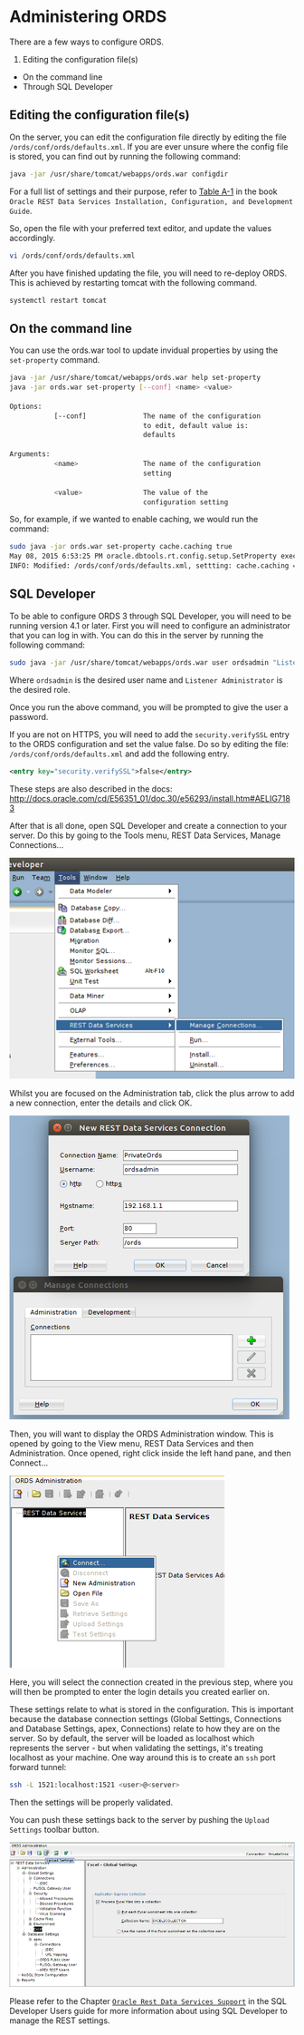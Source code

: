 # Administering ORDS

There are a few ways to configure ORDS.

1. Editing the configuration file(s)
* On the command line
* Through SQL Developer

## Editing the configuration file(s)

On the server, you can edit the configuration file directly by editing the file `/ords/conf/ords/defaults.xml`. If you are ever unsure where the config file is stored, you can find out by running the following command:

```bash
java -jar /usr/share/tomcat/webapps/ords.war configdir
```

For a full list of settings and their purpose, refer to [Table A-1](http://docs.oracle.com/cd/E56351_01/doc.30/e56293/config_file.htm#AELIG7204) in the book `Oracle REST Data Services Installation, Configuration, and Development Guide`.

So, open the file with your preferred text editor, and update the values accordingly.

```bash
vi /ords/conf/ords/defaults.xml
```



After you have finished updating the file, you will need to re-deploy ORDS. This is achieved by restarting tomcat with the following command.

```bash
systemctl restart tomcat
```

## On the command line

You can use the ords.war tool to update invidual properties by using the `set-property` command.

```bash
java -jar /usr/share/tomcat/webapps/ords.war help set-property
java -jar ords.war set-property [--conf] <name> <value>

Options:
           [--conf]              The name of the configuration
                                 to edit, default value is:
                                 defaults

Arguments:
           <name>                The name of the configuration
                                 setting

           <value>               The value of the
                                 configuration setting
```

So, for example, if we wanted to enable caching, we would run the command:

```bash
sudo java -jar ords.war set-property cache.caching true
May 08, 2015 6:53:25 PM oracle.dbtools.rt.config.setup.SetProperty execute
INFO: Modified: /ords/conf/ords/defaults.xml, settting: cache.caching = true
```

## SQL Developer

To be able to configure ORDS 3 through SQL Developer, you will need to be running version 4.1 or later. First you will need to configure an administrator that you can log in with. You can do this in the server by running the following command:

```bash
sudo java -jar /usr/share/tomcat/webapps/ords.war user ordsadmin "Listener Administrator"
```
Where `ordsadmin` is the desired user name and `Listener Administrator` is the desired role.

Once you run the above command, you will be prompted to give the user a password.

If you are not on HTTPS, you will need to add the `security.verifySSL` entry to the ORDS configuration and set the value false. Do so by editing the file: `/ords/conf/ords/defaults.xml` and add the following entry.

```xml
<entry key="security.verifySSL">false</entry>
```
These steps are also described in the docs: http://docs.oracle.com/cd/E56351_01/doc.30/e56293/install.htm#AELIG7183

After that is all done, open SQL Developer and create a connection to your server. Do this by going to the Tools menu, REST Data Services, Manage Connections...

![](img/ords_admin_1.png)

Whilst you are focused on the Administration tab, click the plus arrow to add a new connection, enter the details and click OK.

![](img/ords_admin_2.png)

Then, you will want to display the ORDS Administration window. This is opened by going to the View menu, REST Data Services and then Administration. Once opened, right click inside the left hand pane, and then Connect...

![](img/ords_admin_3.png)

Here, you will select the connection created in the previous step, where you will then be prompted to enter the login details you created earlier on.

These settings relate to what is stored in the configuration. This is important because the database connection settings (Global Settings, Connections and  Database Settings, apex, Connections) relate to how they are on the server. So by default, the server will be loaded as localhost which represents the server - but when validating the settings, it's treating localhost as your machine. One way around this is to create an `ssh` port forward tunnel:

```bash
ssh -L 1521:localhost:1521 <user>@<server>
```

Then the settings will be properly validated.

You can push these settings back to the server by pushing the `Upload Settings` toolbar button.

![](img/ords_admin_4.png)

Please refer to the Chapter [`Oracle Rest Data Services Support`](https://docs.oracle.com/cd/E55747_01/appdev.41/e55591/ords_sqldev.htm#RPTUG45951) in the SQL Developer Users guide for more information about using SQL Developer to manage the REST settings.

